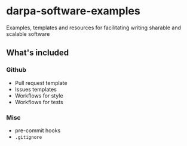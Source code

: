 # darpa-software-examples
Examples, templates and resources for facilitating writing sharable and scalable software

## What's included

### Github

- Pull request template
- Issues templates
- Workflows for style
- Workflows for tests

### Misc


- pre-commit hooks
- `.gitignore`